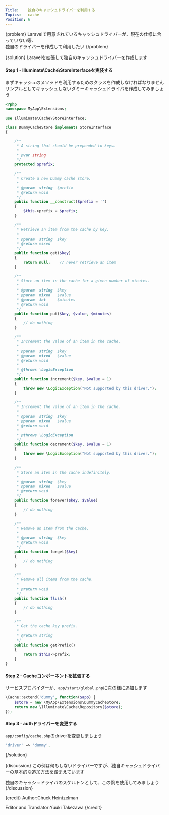 ```yaml
---
Title:    独自のキャッシュドライバーを利用する
Topics:   cache
Position: 6
---
```


{problem}
Laravelで用意されているキャッシュドライバーが、現在の仕様に合っていない等、  
独自のドライバーを作成して利用したい
{/problem}

{solution}
Laravelを拡張して独自のキャッシュドライバーを作成します

#### Step 1 - Illuminate\Cache\StoreInterfaceを実装する

まずキャッシュのメソッドを利用するためのクラスを作成しなければなりません  
サンプルとしてキャッシュしないダミーキャッシュドライバを作成してみましょう

```php
<?php
namespace MyApp\Extensions;

use Illuminate\Cache\StoreInterface;

class DummyCacheStore implements StoreInterface
{

    /**
     * A string that should be prepended to keys.
     *
     * @var string
     */
    protected $prefix;

    /**
     * Create a new Dummy cache store.
     *
     * @param  string  $prefix
     * @return void
     */
    public function __construct($prefix = '')
    {
        $this->prefix = $prefix;
    }

    /**
     * Retrieve an item from the cache by key.
     *
     * @param  string  $key
     * @return mixed
     */
    public function get($key)
    {
        return null;    // never retrieve an item
    }

    /**
     * Store an item in the cache for a given number of minutes.
     *
     * @param  string  $key
     * @param  mixed   $value
     * @param  int     $minutes
     * @return void
     */
    public function put($key, $value, $minutes)
    {
        // do nothing
    }

    /**
     * Increment the value of an item in the cache.
     *
     * @param  string  $key
     * @param  mixed   $value
     * @return void
     *
     * @throws \LogicException
     */
    public function increment($key, $value = 1)
    {
        throw new \LogicException("Not supported by this driver.");
    }

    /**
     * Increment the value of an item in the cache.
     *
     * @param  string  $key
     * @param  mixed   $value
     * @return void
     *
     * @throws \LogicException
     */
    public function decrement($key, $value = 1)
    {
        throw new \LogicException("Not supported by this driver.");
    }

    /**
     * Store an item in the cache indefinitely.
     *
     * @param  string  $key
     * @param  mixed   $value
     * @return void
     */
    public function forever($key, $value)
    {
        // do nothing
    }

    /**
     * Remove an item from the cache.
     *
     * @param  string  $key
     * @return void
     */
    public function forget($key)
    {
        // do nothing
    }

    /**
     * Remove all items from the cache.
     *
     * @return void
     */
    public function flush()
    {
        // do nothing
    }

    /**
     * Get the cache key prefix.
     *
     * @return string
     */
    public function getPrefix()
    {
        return $this->prefix;
    }
}
```

#### Step 2 - Cacheコンポーネントを拡張する

サービスプロバイダーか、`app/start/global.php`に次の様に追加します

```php
\Cache::extend('dummy', function($app) {
    $store = new \MyApp\Extensions\DummyCacheStore;
    return new \Illuminate\Cache\Repository($store);
});
```

#### Step 3 - authドライバーを変更する

`app/config/cache.php`のdriverを変更しましょう

```php
'driver' => 'dummy',
```
{/solution}

{discussion}
この例は何もしないドライバーですが、独自キャッシュドライバーの基本的な追加方法を踏まえています

独自のキャッシュドライバのスケルトンとして、この例を使用してみましょう
{/discussion}

{credit}
Author:Chuck Heintzelman

Editor and Translator:Yuuki Takezawa
{/credit}
